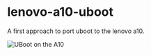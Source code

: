 # lenovo-a10-uboot
A first approach to port uboot to the lenovo a10.

![UBoot on the A10](http://gsg-elektronik.de/~steffen/IMG_20160911_133430.jpg)
